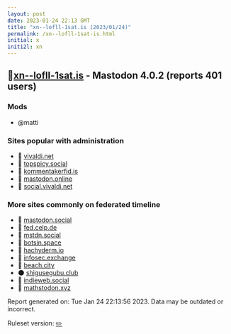 ```yaml
---
layout: post
date: 2023-01-24 22:13 GMT
title: "xn--lofll-1sat.is (2023/01/24)"
permalink: /xn--lofll-1sat-is.html
initial: x
initi2l: xn
---
```


## 🐘[xn--lofll-1sat.is](https://xn--lofll-1sat.is) - Mastodon 4.0.2 (reports 401 users)

### Mods
 * @matti

### Sites popular with administration

* 🐘 [vivaldi.net](/vivaldi-net.html)
* 🐘 [topspicy.social](/topspicy-social.html)
* 🐘 [kommentakerfid.is](/kommentakerfid-is.html)
* 🐘 [mastodon.online](/mastodon-online.html)
* 🐘 [social.vivaldi.net](/social-vivaldi-net.html)

### More sites commonly on federated timeline

* 🐘 [mastodon.social](/mastodon-social.html)
* 🐘 [fed.celp.de](/fed-celp-de.html)
* 🐘 [mstdn.social](/mstdn-social.html)
* 🐘 [botsin.space](/botsin-space.html)
* 🐘 [hachyderm.io](/hachyderm-io.html)
* 🐘 [infosec.exchange](/infosec-exchange.html)
* 🐘 [beach.city](/beach-city.html)
* 🌑 [shigusegubu.club](/shigusegubu-club.html)
* 🐘 [indieweb.social](/indieweb-social.html)
* 🐘 [mathstodon.xyz](/mathstodon-xyz.html)

Report generated on: Tue Jan 24 22:13:56 2023. Data may be outdated or incorrect.

Ruleset version: [✏️](/version-pencil)
